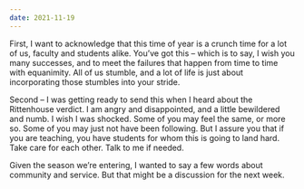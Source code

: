 ```yaml
---
date: 2021-11-19
---
```


First, I want to acknowledge that this time of year is a crunch time for a lot
of us, faculty and students alike.  You’ve got this – which is to say, I wish
you many successes, and to meet the failures that happen from time to time with
equanimity.  All of us stumble, and a lot of life is just about incorporating
those stumbles into your stride.

Second – I was getting ready to send this when I heard about the Rittenhouse
verdict.  I am angry and disappointed, and a little bewildered and numb.  I
wish I was shocked.  Some of you may feel the same, or more so.  Some of you
may just not have been following.  But I assure you that if you are teaching,
you have students for whom this is going to land hard.  Take care for each
other.  Talk to me if needed.

Given the season we’re entering, I wanted to say a few words about community
and service.  But that might be a discussion for the next week.
